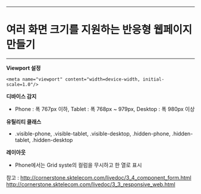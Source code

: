 <!--
{
	"id": "f7",
	"title": "예제 만들기 3",
	"group": 1,
	"order": 25
}
-->

-----------------------

# 여러 화면 크기를 지원하는 반응형 웹페이지 만들기  #

-----------------------

**Viewport 설정**

	<meta name="viewport" content="width=device-width, initial-scale=1.0"/>

**디바이스 감지**

- Phone : 폭 767px 이하, Tablet : 폭 768px ~ 979px, Desktop : 폭 980px 이상

**유틸리티 클래스**

- .visible-phone, .visible-tablet, .visible-desktop, .hidden-phone, .hidden-tablet, .hidden-desktop

**레이아웃**

- Phone에서는 Grid syste의 컬럼을 무시하고 한 열로 표시

참고 : <http://cornerstone.sktelecom.com/livedoc/3_4_component_form.html>  
	<http://cornerstone.sktelecom.com/livedoc/3_3_responsive_web.html>
